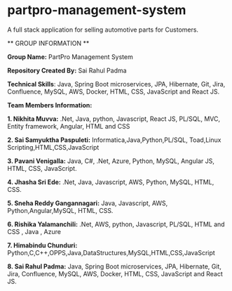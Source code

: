 # partpro-management-system
A full stack application for selling automotive parts for Customers.

** GROUP INFORMATION **


**Group Name:** PartPro Management System

**Repository Created By:** Sai Rahul Padma

**Technical Skills**: Java, Spring Boot microservices, JPA, Hibernate, Git, Jira, Confluence, MySQL, AWS, Docker, HTML, CSS, JavaScript and React JS.

**Team Members Information:**

**1. Nikhita Muvva:** .Net, Java, python, Javascript, React JS, PL/SQL, MVC, Entity framework, Angular, HTML and CSS

**2. Sai Samyuktha Paspuleti:** Informatica,Java,Python,PL/SQL, Toad,Linux Scripting,HTML,CSS,JavaScript

**3. Pavani Venigalla:** Java, C#, .Net, Azure, Python, MySQL, Angular JS, HTML, CSS, JavaScript.

**4. Jhasha Sri Ede:** .Net, Java, Javascript, AWS, Python, MySQL, HTML, CSS.

**5. Sneha Reddy Gangannagari:** Java, Javascript, AWS, Python,Angular,MySQL, HTML, CSS.

**6. Rishika Yalamanchili:** .Net, AWS, python, Javascript, PL/SQL, HTML and CSS , Java , Azure

**7. Himabindu Chunduri:** Python,C,C++,OPPS,Java,DataStructures,MySQL,HTML,CSS,JavaScript

**8. Sai Rahul Padma:** Java, Spring Boot microservices, JPA, Hibernate, Git, Jira, Confluence, MySQL, AWS, Docker, HTML, CSS, JavaScript and React JS.








